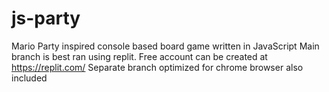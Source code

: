 # js-party
Mario Party inspired console based board game written in JavaScript
Main branch is best ran using replit. Free account can be created at https://replit.com/
Separate branch optimized for chrome browser also included
